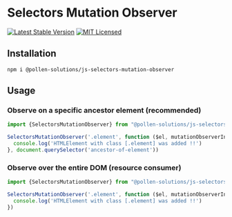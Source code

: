 # Selectors Mutation Observer

[![Latest Stable Version](https://img.shields.io/npm/v/@pollen-solutions/js-selectors-mutation-observer.svg?style=for-the-badge)](https://packagist.org/packages/pollen-solutions/skeleton)
[![MIT Licensed](https://img.shields.io/badge/license-MIT-green?style=for-the-badge)](LICENSE.md)

## Installation

```shell
npm i @pollen-solutions/js-selectors-mutation-observer
```

## Usage 

### Observe on a specific ancestor element (recommended)

```javascript
import {SelectorsMutationObserver} from "@pollen-solutions/js-selectors-mutation-observer"

SelectorsMutationObserver('.element', function ($el, mutationObserverInstance) {
  console.log('HTMLElement with class [.element] was added !!')
}, document.querySelector('ancestor-of-element'))
```

### Observe over the entire DOM (resource consumer)

```javascript
import {SelectorsMutationObserver} from "@pollen-solutions/js-selectors-mutation-observer"

SelectorsMutationObserver('.element', function ($el, mutationObserverInstance) {
  console.log('HTMLElement with class [.element] was added !!')
})
```